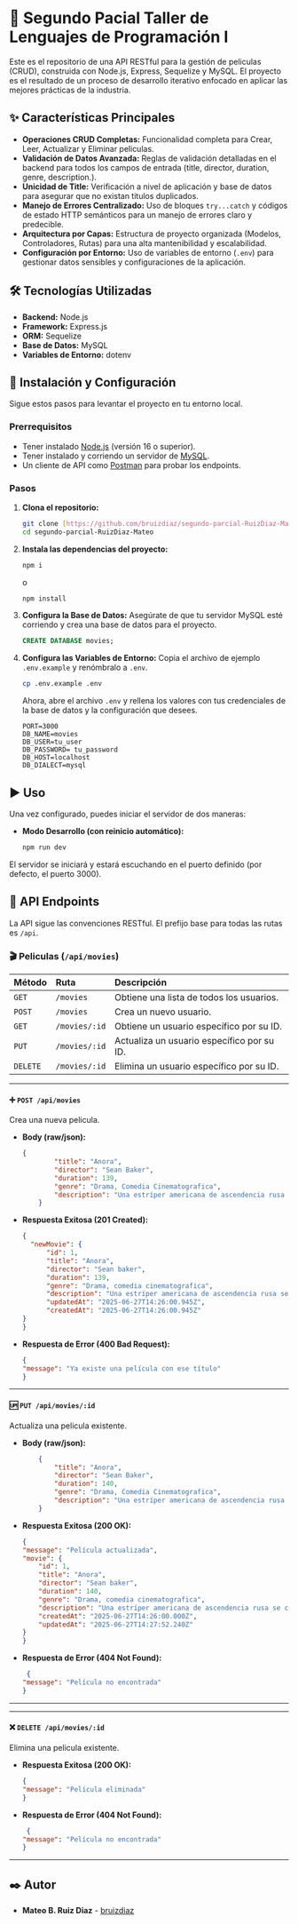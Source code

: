 # 🎥 Segundo Pacial Taller de Lenguajes de Programación I

Este es el repositorio de una API RESTful para la gestión de peliculas (CRUD), construida con Node.js, Express, Sequelize y MySQL. El proyecto es el resultado de un proceso de desarrollo iterativo enfocado en aplicar las mejores prácticas de la industria.

## ✨ Características Principales

-   **Operaciones CRUD Completas:** Funcionalidad completa para Crear, Leer, Actualizar y Eliminar peliculas.
-   **Validación de Datos Avanzada:** Reglas de validación detalladas en el backend para todos los campos de entrada (title, director, duration, genre, description.).
-   **Unicidad de Title:** Verificación a nivel de aplicación y base de datos para asegurar que no existan titulos duplicados.
-   **Manejo de Errores Centralizado:** Uso de bloques `try...catch` y códigos de estado HTTP semánticos para un manejo de errores claro y predecible.
-   **Arquitectura por Capas:** Estructura de proyecto organizada (Modelos, Controladores, Rutas) para una alta mantenibilidad y escalabilidad.
-   **Configuración por Entorno:** Uso de variables de entorno (`.env`) para gestionar datos sensibles y configuraciones de la aplicación.

## 🛠️ Tecnologías Utilizadas

-   **Backend:** Node.js
-   **Framework:** Express.js
-   **ORM:** Sequelize
-   **Base de Datos:** MySQL
-   **Variables de Entorno:** dotenv

## 🚀 Instalación y Configuración

Sigue estos pasos para levantar el proyecto en tu entorno local.

### Prerrequisitos

-   Tener instalado [Node.js](https://nodejs.org/) (versión 16 o superior).
-   Tener instalado y corriendo un servidor de [MySQL](https://www.mysql.com/).
-   Un cliente de API como [Postman](https://www.postman.com/) para probar los endpoints.

### Pasos

1.  **Clona el repositorio:**
    ```bash
    git clone [https://github.com/bruizdiaz/segundo-parcial-RuizDiaz-Mateo.git](https://github.com/bruizdiaz/segundo-parcial-RuizDiaz-Mateo.git)
    cd segundo-parcial-RuizDiaz-Mateo
    ```

2.  **Instala las dependencias del proyecto:**
    ```bash
    npm i
    ```
    o
     ```bash
    npm install
    ```

3.  **Configura la Base de Datos:**
    Asegúrate de que tu servidor MySQL esté corriendo y crea una base de datos para el proyecto.
    ```sql
    CREATE DATABASE movies;
    ```

4.  **Configura las Variables de Entorno:**
    Copia el archivo de ejemplo `.env.example` y renómbralo a `.env`.
    ```bash
    cp .env.example .env
    ```
    Ahora, abre el archivo `.env` y rellena los valores con tus credenciales de la base de datos y la configuración que desees.
    ```env
    PORT=3000
    DB_NAME=movies
    DB_USER=tu_user
    DB_PASSWORD= tu_password
    DB_HOST=localhost
    DB_DIALECT=mysql

    ```

## ▶️ Uso

Una vez configurado, puedes iniciar el servidor de dos maneras:

-   **Modo Desarrollo (con reinicio automático):**
    ```bash
    npm run dev
    ```

El servidor se iniciará y estará escuchando en el puerto definido (por defecto, el puerto 3000).

## 📡 API Endpoints

La API sigue las convenciones RESTful. El prefijo base para todas las rutas es `/api`.

### 🎬 Peliculas (`/api/movies`)

| Método | Ruta | Descripción |
| :--- | :--- | :--- |
| `GET` | `/movies` | Obtiene una lista de todos los usuarios. |
| `POST` | `/movies` | Crea un nuevo usuario. |
| `GET` | `/movies/:id` | Obtiene un usuario específico por su ID. |
| `PUT` | `/movies/:id` | Actualiza un usuario específico por su ID. |
| `DELETE`| `/movies/:id` | Elimina un usuario específico por su ID. |

---

#### ➕ `POST /api/movies`

Crea una nueva pelicula.

-   **Body (raw/json):**
    ```json
    {
			"title": "Anora",
			"director": "Sean Baker",
			"duration": 139,
			"genre": "Drama, Comedia Cinematografica",
			"description": "Una estríper americana de ascendencia rusa se casa con el hijo de un oligarca ruso que está estudiando en Nueva York, pero la familia del chico la considera una prostituta y envía a unos matones para convencer a la pareja de que anulen el matrimonio."
		}
    ```
-   **Respuesta Exitosa (201 Created):**
    ```json
    {
      "newMovie": {
          "id": 1,
          "title": "Anora",
          "director": "Sean baker",
          "duration": 139,
          "genre": "Drama, comedia cinematografica",
          "description": "Una estríper americana de ascendencia rusa se casa con el hijo de un oligarca ruso que está estudiando en nueva york, pero la familia del chico la considera una prostituta y envía a unos matones para convencer a la pareja de que anulen el matrimonio.",
          "updatedAt": "2025-06-27T14:26:00.945Z",
          "createdAt": "2025-06-27T14:26:00.945Z"
    }    
    }
    ```
-   **Respuesta de Error (400 Bad Request):**
    ```json
    {
    "message": "Ya existe una película con ese título"
    }
    ```


---

#### 🆙 `PUT /api/movies/:id`

Actualiza una pelicula existente.

-   **Body (raw/json):**
    ```json
        {
			"title": "Anora",
			"director": "Sean Baker",
			"duration": 140,
			"genre": "Drama, Comedia Cinematografica",
			"description": "Una estríper americana de ascendencia rusa se casa con el hijo de un oligarca ruso que está estudiando en Nueva York, pero la familia del chico la considera una prostituta y envía a unos matones para convencer a la pareja de que anulen el matrimonio."
		}
    ```
-   **Respuesta Exitosa (200 OK):**
    ```json
    {
    "message": "Película actualizada",
    "movie": {
        "id": 1,
        "title": "Anora",
        "director": "Sean baker",
        "duration": 140,
        "genre": "Drama, comedia cinematografica",
        "description": "Una estríper americana de ascendencia rusa se casa con el hijo de un oligarca ruso que está estudiando en nueva york, pero la familia del chico la considera una prostituta y envía a unos matones para convencer a la pareja de que anulen el matrimonio.",
        "createdAt": "2025-06-27T14:26:00.000Z",
        "updatedAt": "2025-06-27T14:27:52.240Z"
    }
    }
    ```
-   **Respuesta de Error (404 Not Found):**
    ```json
     {
    "message": "Película no encontrada"
    }
    ```
---
---

#### ❌ `DELETE /api/movies/:id`

Elimina una pelicula existente.

-   **Respuesta Exitosa (200 OK):**
    ```json
    {
    "message": "Película eliminada"
    }
    ```
-   **Respuesta de Error (404 Not Found):**
    ```json
     {
    "message": "Película no encontrada"
    }
    ```
---

## ✒️ Autor

-   **Mateo B. Ruiz Diaz** - [bruizdiaz](https://github.com/bruizdiaz)
